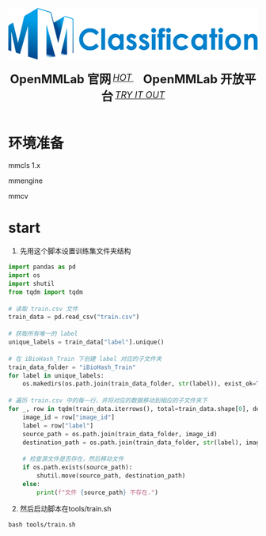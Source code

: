 <img src="resources/mmcls-logo.png" width="600"/>
  <div>&nbsp;</div>
  <div align="center">
    <b><font size="5">OpenMMLab 官网</font></b>
    <sup>
      <a href="https://openmmlab.com">
        <i><font size="4">HOT</font></i>
      </a>
    </sup>
    &nbsp;&nbsp;&nbsp;&nbsp;
    <b><font size="5">OpenMMLab 开放平台</font></b>
    <sup>
      <a href="https://platform.openmmlab.com">
        <i><font size="4">TRY IT OUT</font></i>
      </a>
    </sup>
  </div>
  <div>&nbsp;</div>


# 环境准备
mmcls 1.x

mmengine

mmcv

# start
1. 先用这个脚本设置训练集文件夹结构
```python
import pandas as pd
import os
import shutil
from tqdm import tqdm

# 读取 train.csv 文件
train_data = pd.read_csv("train.csv")

# 获取所有唯一的 label
unique_labels = train_data["label"].unique()

# 在 iBioHash_Train 下创建 label 对应的子文件夹
train_data_folder = "iBioHash_Train"
for label in unique_labels:
    os.makedirs(os.path.join(train_data_folder, str(label)), exist_ok=True)

# 遍历 train.csv 中的每一行，并将对应的数据移动到相应的子文件夹下
for _, row in tqdm(train_data.iterrows(), total=train_data.shape[0], desc="移动文件"):
    image_id = row["image_id"]
    label = row["label"]
    source_path = os.path.join(train_data_folder, image_id)
    destination_path = os.path.join(train_data_folder, str(label), image_id)

    # 检查源文件是否存在，然后移动文件
    if os.path.exists(source_path):
        shutil.move(source_path, destination_path)
    else:
        print(f"文件 {source_path} 不存在.")
```

2. 然后启动脚本在tools/train.sh

```shell
bash tools/train.sh
```